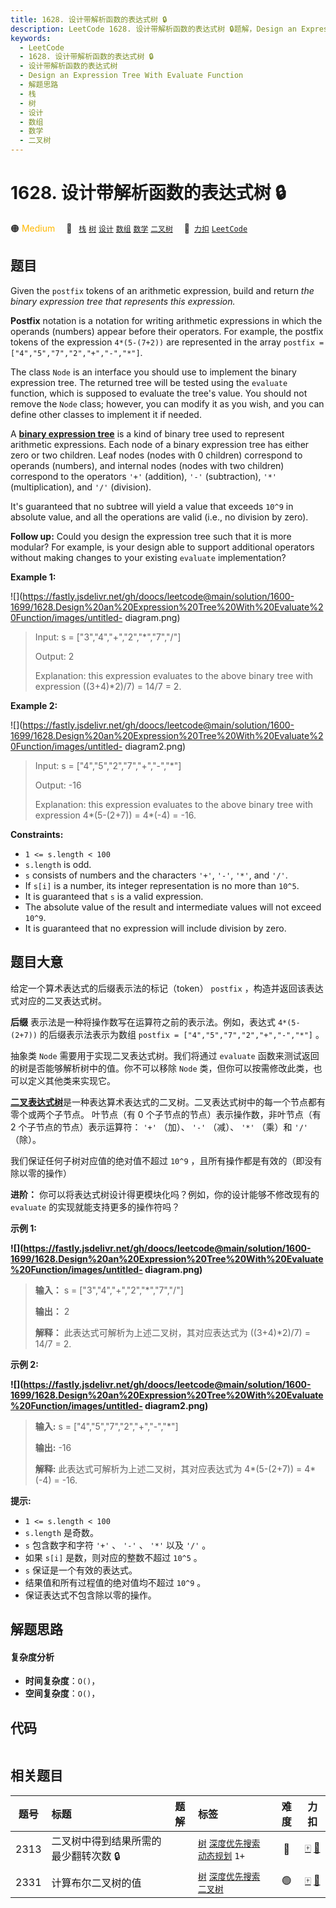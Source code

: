 ```yaml
---
title: 1628. 设计带解析函数的表达式树 🔒
description: LeetCode 1628. 设计带解析函数的表达式树 🔒题解，Design an Expression Tree With Evaluate Function，包含解题思路、复杂度分析以及完整的 JavaScript 代码实现。
keywords:
  - LeetCode
  - 1628. 设计带解析函数的表达式树 🔒
  - 设计带解析函数的表达式树
  - Design an Expression Tree With Evaluate Function
  - 解题思路
  - 栈
  - 树
  - 设计
  - 数组
  - 数学
  - 二叉树
---
```


# 1628. 设计带解析函数的表达式树 🔒

🟠 <font color=#ffb800>Medium</font>&emsp; 🔖&ensp; [`栈`](/tag/stack.md) [`树`](/tag/tree.md) [`设计`](/tag/design.md) [`数组`](/tag/array.md) [`数学`](/tag/math.md) [`二叉树`](/tag/binary-tree.md)&emsp; 🔗&ensp;[`力扣`](https://leetcode.cn/problems/design-an-expression-tree-with-evaluate-function) [`LeetCode`](https://leetcode.com/problems/design-an-expression-tree-with-evaluate-function)

## 题目

Given the `postfix` tokens of an arithmetic expression, build and return _the
binary expression tree that represents this expression._

**Postfix** notation is a notation for writing arithmetic expressions in which
the operands (numbers) appear before their operators. For example, the postfix
tokens of the expression `4*(5-(7+2))` are represented in the array `postfix =
["4","5","7","2","+","-","*"]`.

The class `Node` is an interface you should use to implement the binary
expression tree. The returned tree will be tested using the `evaluate`
function, which is supposed to evaluate the tree's value. You should not
remove the `Node` class; however, you can modify it as you wish, and you can
define other classes to implement it if needed.

A **[binary expression
tree](https://en.wikipedia.org/wiki/Binary_expression_tree)** is a kind of
binary tree used to represent arithmetic expressions. Each node of a binary
expression tree has either zero or two children. Leaf nodes (nodes with 0
children) correspond to operands (numbers), and internal nodes (nodes with two
children) correspond to the operators `'+'` (addition), `'-'` (subtraction),
`'*'` (multiplication), and `'/'` (division).

It's guaranteed that no subtree will yield a value that exceeds `10^9` in
absolute value, and all the operations are valid (i.e., no division by zero).

**Follow up:** Could you design the expression tree such that it is more
modular? For example, is your design able to support additional operators
without making changes to your existing `evaluate` implementation?



**Example 1:**

![](https://fastly.jsdelivr.net/gh/doocs/leetcode@main/solution/1600-1699/1628.Design%20an%20Expression%20Tree%20With%20Evaluate%20Function/images/untitled-
diagram.png)

> Input: s = ["3","4","+","2","*","7","/"]
> 
> Output: 2
> 
> Explanation: this expression evaluates to the above binary tree with expression ((3+4)*2)/7) = 14/7 = 2.

**Example 2:**

![](https://fastly.jsdelivr.net/gh/doocs/leetcode@main/solution/1600-1699/1628.Design%20an%20Expression%20Tree%20With%20Evaluate%20Function/images/untitled-
diagram2.png)

> Input: s = ["4","5","2","7","+","-","*"]
> 
> Output: -16
> 
> Explanation: this expression evaluates to the above binary tree with expression 4*(5-(2+7)) = 4*(-4) = -16.

**Constraints:**

  * `1 <= s.length < 100`
  * `s.length` is odd.
  * `s` consists of numbers and the characters `'+'`, `'-'`, `'*'`, and `'/'`.
  * If `s[i]` is a number, its integer representation is no more than `10^5`.
  * It is guaranteed that `s` is a valid expression.
  * The absolute value of the result and intermediate values will not exceed `10^9`.
  * It is guaranteed that no expression will include division by zero.


## 题目大意

给定一个算术表达式的后缀表示法的标记（token） `postfix` ，构造并返回该表达式对应的二叉表达式树。

**后缀** 表示法是一种将操作数写在运算符之前的表示法。例如，表达式 `4*(5-(2+7))` 的后缀表示法表示为数组 `postfix =
["4","5","7","2","+","-","*"]` 。

抽象类 `Node` 需要用于实现二叉表达式树。我们将通过 `evaluate` 函数来测试返回的树是否能够解析树中的值。你不可以移除 `Node`
类，但你可以按需修改此类，也可以定义其他类来实现它。

[**二叉表达式树**](https://en.wikipedia.org/wiki/Binary_expression_tree)是一种表达算术表达式的二叉树。二叉表达式树中的每一个节点都有零个或两个子节点。
叶节点（有 0 个子节点的节点）表示操作数，非叶节点（有 2 个子节点的节点）表示运算符： `'+'` （加）、 `'-'` （减）、 `'*'` （乘）和
`'/'` （除）。

我们保证任何子树对应值的绝对值不超过 `10^9` ，且所有操作都是有效的（即没有除以零的操作）

**进阶：**  你可以将表达式树设计得更模块化吗？例如，你的设计能够不修改现有的 `evaluate` 的实现就能支持更多的操作符吗？



**示例 1:**

**![](https://fastly.jsdelivr.net/gh/doocs/leetcode@main/solution/1600-1699/1628.Design%20an%20Expression%20Tree%20With%20Evaluate%20Function/images/untitled-
diagram.png)**

> 
> 
> 
> 
> 
> **输入：** s = ["3","4","+","2","*","7","/"]
> 
> **输出：** 2
> 
> **解释：** 此表达式可解析为上述二叉树，其对应表达式为 ((3+4)*2)/7) = 14/7 = 2.
> 
> 

**示例 2:**

**![](https://fastly.jsdelivr.net/gh/doocs/leetcode@main/solution/1600-1699/1628.Design%20an%20Expression%20Tree%20With%20Evaluate%20Function/images/untitled-
diagram2.png)**

> 
> 
> 
> 
> 
> **输入:** s = ["4","5","7","2","+","-","*"]
> 
> **输出:** -16
> 
> **解释:** 此表达式可解析为上述二叉树，其对应表达式为 4*(5-(2+7)) = 4*(-4) = -16.
> 
> 



**提示:**

  * `1 <= s.length < 100`
  * `s.length` 是奇数。
  * `s` 包含数字和字符 `'+'` 、 `'-'` 、 `'*'` 以及 `'/'` 。
  * 如果 `s[i]` 是数，则对应的整数不超过 `10^5` 。
  * `s` 保证是一个有效的表达式。
  * 结果值和所有过程值的绝对值均不超过 `10^9` 。
  * 保证表达式不包含除以零的操作。


## 解题思路

#### 复杂度分析

- **时间复杂度**：`O()`，
- **空间复杂度**：`O()`，

## 代码

```javascript

```

## 相关题目

<!-- prettier-ignore -->
| 题号 | 标题 | 题解 | 标签 | 难度 | 力扣 |
| :------: | :------ | :------: | :------ | :------: | :------: |
| 2313 | 二叉树中得到结果所需的最少翻转次数 🔒 |  |  [`树`](/tag/tree.md) [`深度优先搜索`](/tag/depth-first-search.md) [`动态规划`](/tag/dynamic-programming.md) `1+` | 🔴 | [🀄️](https://leetcode.cn/problems/minimum-flips-in-binary-tree-to-get-result) [🔗](https://leetcode.com/problems/minimum-flips-in-binary-tree-to-get-result) |
| 2331 | 计算布尔二叉树的值 |  |  [`树`](/tag/tree.md) [`深度优先搜索`](/tag/depth-first-search.md) [`二叉树`](/tag/binary-tree.md) | 🟢 | [🀄️](https://leetcode.cn/problems/evaluate-boolean-binary-tree) [🔗](https://leetcode.com/problems/evaluate-boolean-binary-tree) |